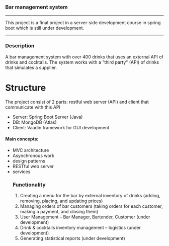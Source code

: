 
### Bar management  system

------------

This project is a final project in a server-side development course in spring boot which is still under development.

------------

### Description
A bar management system with over 400 drinks that uses an external API of drinks and cocktails. The system works with a "third party" (API) of drinks that simulates a supplier.

# Structure 
The project  consist of 2 parts: restful web server (API) and client that communicate with this API
-   Server: Spring Boot Server (Java) 
-  DB: MongoDB (Atlas)
-  Client: Vaadin framework for GUI development 
####  Main concepts: 
- MVC architecture
- Asynchronous work
- design patterns
- RESTful web server
- services
  ### Functionality 
  1.  Creating a menu for the bar by external inventory of drinks (adding, removing, placing, and updating prices) 
  2.	Managing orders of bar customers (taking orders for each customer, making a payment, and closing them) 
  3.  User Management – Bar Manager, Bartender, Customer (under development)
  4.	Drink & cocktails inventory management – logistics (under development)
  5.	Generating statistical reports (under development)





